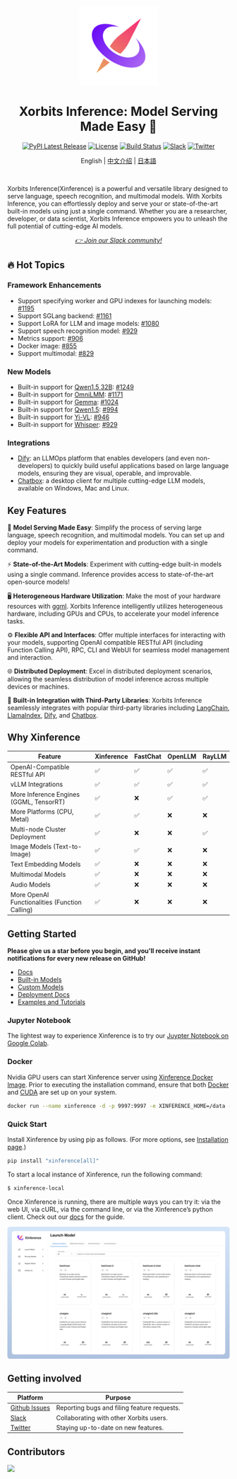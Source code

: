 <div align="center">
<img src="./assets/xorbits-logo.png" width="180px" alt="xorbits" />

# Xorbits Inference: Model Serving Made Easy 🤖

[![PyPI Latest Release](https://img.shields.io/pypi/v/xinference.svg?style=for-the-badge)](https://pypi.org/project/xinference/)
[![License](https://img.shields.io/pypi/l/xinference.svg?style=for-the-badge)](https://github.com/xorbitsai/inference/blob/main/LICENSE)
[![Build Status](https://img.shields.io/github/actions/workflow/status/xorbitsai/inference/python.yaml?branch=main&style=for-the-badge&label=GITHUB%20ACTIONS&logo=github)](https://actions-badge.atrox.dev/xorbitsai/inference/goto?ref=main)
[![Slack](https://img.shields.io/badge/join_Slack-781FF5.svg?logo=slack&style=for-the-badge)](https://join.slack.com/t/xorbitsio/shared_invite/zt-1o3z9ucdh-RbfhbPVpx7prOVdM1CAuxg)
[![Twitter](https://img.shields.io/twitter/follow/xorbitsio?logo=x&style=for-the-badge)](https://twitter.com/xorbitsio)

English | [中文介绍](README_zh_CN.md) | [日本語](README_ja_JP.md)
</div>
<br />


Xorbits Inference(Xinference) is a powerful and versatile library designed to serve language, 
speech recognition, and multimodal models. With Xorbits Inference, you can effortlessly deploy 
and serve your or state-of-the-art built-in models using just a single command. Whether you are a 
researcher, developer, or data scientist, Xorbits Inference empowers you to unleash the full 
potential of cutting-edge AI models.

<div align="center">
<i><a href="https://join.slack.com/t/xorbitsio/shared_invite/zt-1z3zsm9ep-87yI9YZ_B79HLB2ccTq4WA">👉 Join our Slack community!</a></i>
</div>

## 🔥 Hot Topics
### Framework Enhancements
- Support specifying worker and GPU indexes for launching models: [#1195](https://github.com/xorbitsai/inference/pull/1195)
- Support SGLang backend: [#1161](https://github.com/xorbitsai/inference/pull/1161)
- Support LoRA for LLM and image models: [#1080](https://github.com/xorbitsai/inference/pull/1080)
- Support speech recognition model: [#929](https://github.com/xorbitsai/inference/pull/929)
- Metrics support: [#906](https://github.com/xorbitsai/inference/pull/906)
- Docker image: [#855](https://github.com/xorbitsai/inference/pull/855)
- Support multimodal: [#829](https://github.com/xorbitsai/inference/pull/829)
### New Models
- Built-in support for [Qwen1.5 32B](https://huggingface.co/Qwen/Qwen1.5-32B-Chat): [#1249](https://github.com/xorbitsai/inference/pull/1249)
- Built-in support for [OmniLMM](https://github.com/OpenBMB/OmniLMM): [#1171](https://github.com/xorbitsai/inference/pull/1171)
- Built-in support for [Gemma](https://github.com/google-deepmind/gemma): [#1024](https://github.com/xorbitsai/inference/pull/1024)
- Built-in support for [Qwen1.5](https://github.com/QwenLM/Qwen1.5): [#994](https://github.com/xorbitsai/inference/pull/994)
- Built-in support for [Yi-VL](https://github.com/01-ai/Yi): [#946](https://github.com/xorbitsai/inference/pull/946)
- Built-in support for [Whisper](https://github.com/openai/whisper): [#929](https://github.com/xorbitsai/inference/pull/929)
### Integrations
- [Dify](https://docs.dify.ai/advanced/model-configuration/xinference): an LLMOps platform that enables developers (and even non-developers) to quickly build useful applications based on large language models, ensuring they are visual, operable, and improvable.
- [Chatbox](https://chatboxai.app/): a desktop client for multiple cutting-edge LLM models, available on Windows, Mac and Linux.


## Key Features
🌟 **Model Serving Made Easy**: Simplify the process of serving large language, speech 
recognition, and multimodal models. You can set up and deploy your models
for experimentation and production with a single command.

⚡️ **State-of-the-Art Models**: Experiment with cutting-edge built-in models using a single 
command. Inference provides access to state-of-the-art open-source models!

🖥 **Heterogeneous Hardware Utilization**: Make the most of your hardware resources with
[ggml](https://github.com/ggerganov/ggml). Xorbits Inference intelligently utilizes heterogeneous
hardware, including GPUs and CPUs, to accelerate your model inference tasks.

⚙️ **Flexible API and Interfaces**: Offer multiple interfaces for interacting
with your models, supporting OpenAI compatible RESTful API (including Function Calling API), RPC, CLI 
and WebUI for seamless model management and interaction.

🌐 **Distributed Deployment**: Excel in distributed deployment scenarios, 
allowing the seamless distribution of model inference across multiple devices or machines.

🔌 **Built-in Integration with Third-Party Libraries**: Xorbits Inference seamlessly integrates
with popular third-party libraries including [LangChain](https://python.langchain.com/docs/integrations/providers/xinference), [LlamaIndex](https://gpt-index.readthedocs.io/en/stable/examples/llm/XinferenceLocalDeployment.html#i-run-pip-install-xinference-all-in-a-terminal-window), [Dify](https://docs.dify.ai/advanced/model-configuration/xinference), and [Chatbox](https://chatboxai.app/).

## Why Xinference
| Feature                                        | Xinference | FastChat | OpenLLM | RayLLM |
|------------------------------------------------|------------|----------|---------|--------|
| OpenAI-Compatible RESTful API                  | ✅ | ✅ | ✅ | ✅ |
| vLLM Integrations                              | ✅ | ✅ | ✅ | ✅ |
| More Inference Engines (GGML, TensorRT)        | ✅ | ❌ | ✅ | ✅ |
| More Platforms (CPU, Metal)                    | ✅ | ✅ | ❌ | ❌ |
| Multi-node Cluster Deployment                  | ✅ | ❌ | ❌ | ✅ |
| Image Models (Text-to-Image)                   | ✅ | ✅ | ❌ | ❌ |
| Text Embedding Models                          | ✅ | ❌ | ❌ | ❌ |
| Multimodal Models                              | ✅ | ❌ | ❌ | ❌ |
| Audio Models                                   | ✅ | ❌ | ❌ | ❌ |
| More OpenAI Functionalities (Function Calling) | ✅ | ❌ | ❌ | ❌ |

## Getting Started

**Please give us a star before you begin, and you'll receive instant notifications for every new release on GitHub!**

* [Docs](https://inference.readthedocs.io/en/latest/index.html)
* [Built-in Models](https://inference.readthedocs.io/en/latest/models/builtin/index.html)
* [Custom Models](https://inference.readthedocs.io/en/latest/models/custom.html)
* [Deployment Docs](https://inference.readthedocs.io/en/latest/getting_started/using_xinference.html)
* [Examples and Tutorials](https://inference.readthedocs.io/en/latest/examples/index.html)

### Jupyter Notebook

The lightest way to experience Xinference is to try our [Juypter Notebook on Google Colab](https://colab.research.google.com/github/xorbitsai/inference/blob/main/examples/Xinference_Quick_Start.ipynb).

### Docker 

Nvidia GPU users can start Xinference server using [Xinference Docker Image](https://inference.readthedocs.io/en/latest/getting_started/using_docker_image.html). Prior to executing the installation command, ensure that both [Docker](https://docs.docker.com/get-docker/) and [CUDA](https://developer.nvidia.com/cuda-downloads) are set up on your system.

```bash
docker run --name xinference -d -p 9997:9997 -e XINFERENCE_HOME=/data -v </on/your/host>:/data --gpus all xprobe/xinference:latest xinference-local -H 0.0.0.0
```

### Quick Start

Install Xinference by using pip as follows. (For more options, see [Installation page](https://inference.readthedocs.io/en/latest/getting_started/installation.html).)

```bash
pip install "xinference[all]"
```

To start a local instance of Xinference, run the following command:

```bash
$ xinference-local
```

Once Xinference is running, there are multiple ways you can try it: via the web UI, via cURL,
 via the command line, or via the Xinference’s python client. Check out our [docs]( https://inference.readthedocs.io/en/latest/getting_started/using_xinference.html#run-xinference-locally) for the guide.

![web UI](assets/screenshot.png)

## Getting involved

| Platform                                                                                      | Purpose                                            |
|-----------------------------------------------------------------------------------------------|----------------------------------------------------|
| [Github Issues](https://github.com/xorbitsai/inference/issues)                                | Reporting bugs and filing feature requests.        |
| [Slack](https://join.slack.com/t/xorbitsio/shared_invite/zt-1o3z9ucdh-RbfhbPVpx7prOVdM1CAuxg) | Collaborating with other Xorbits users.            |
| [Twitter](https://twitter.com/xorbitsio)                                                      | Staying up-to-date on new features.                |

## Contributors

<a href="https://github.com/xorbitsai/inference/graphs/contributors">
  <img src="https://contrib.rocks/image?repo=xorbitsai/inference" />
</a>
